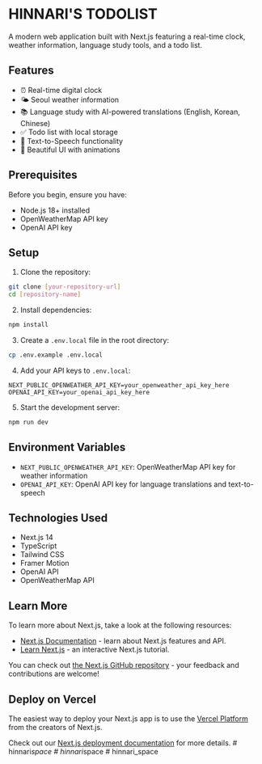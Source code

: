 # HINNARI'S TODOLIST

A modern web application built with Next.js featuring a real-time clock, weather information, language study tools, and a todo list.

## Features

- ⏰ Real-time digital clock
- 🌤️ Seoul weather information
- 📚 Language study with AI-powered translations (English, Korean, Chinese)
- ✅ Todo list with local storage
- 🎯 Text-to-Speech functionality
- 🎨 Beautiful UI with animations

## Prerequisites

Before you begin, ensure you have:
- Node.js 18+ installed
- OpenWeatherMap API key
- OpenAI API key

## Setup

1. Clone the repository:
```bash
git clone [your-repository-url]
cd [repository-name]
```

2. Install dependencies:
```bash
npm install
```

3. Create a `.env.local` file in the root directory:
```bash
cp .env.example .env.local
```

4. Add your API keys to `.env.local`:
```
NEXT_PUBLIC_OPENWEATHER_API_KEY=your_openweather_api_key_here
OPENAI_API_KEY=your_openai_api_key_here
```

5. Start the development server:
```bash
npm run dev
```

## Environment Variables

- `NEXT_PUBLIC_OPENWEATHER_API_KEY`: OpenWeatherMap API key for weather information
- `OPENAI_API_KEY`: OpenAI API key for language translations and text-to-speech

## Technologies Used

- Next.js 14
- TypeScript
- Tailwind CSS
- Framer Motion
- OpenAI API
- OpenWeatherMap API

## Learn More

To learn more about Next.js, take a look at the following resources:

- [Next.js Documentation](https://nextjs.org/docs) - learn about Next.js features and API.
- [Learn Next.js](https://nextjs.org/learn) - an interactive Next.js tutorial.

You can check out [the Next.js GitHub repository](https://github.com/vercel/next.js) - your feedback and contributions are welcome!

## Deploy on Vercel

The easiest way to deploy your Next.js app is to use the [Vercel Platform](https://vercel.com/new?utm_medium=default-template&filter=next.js&utm_source=create-next-app&utm_campaign=create-next-app-readme) from the creators of Next.js.

Check out our [Next.js deployment documentation](https://nextjs.org/docs/app/building-your-application/deploying) for more details.
#   h i n n a r i _ s p a c e 
 
 #   h i n n a r i _ s p a c e  
 #   h i n n a r i _ s p a c e  
 